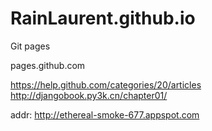 RainLaurent.github.io
=====================

Git pages

pages.github.com


https://help.github.com/categories/20/articles
http://djangobook.py3k.cn/chapter01/

addr:
http://ethereal-smoke-677.appspot.com